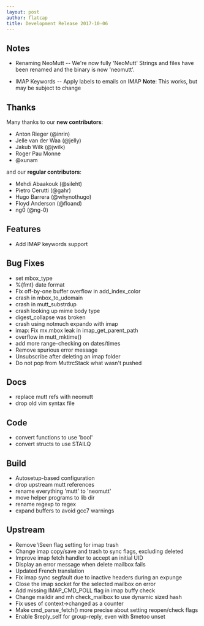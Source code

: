 ```yaml
---
layout: post
author: flatcap
title: Development Release 2017-10-06
---
```


## Notes

- Renaming NeoMutt -- We're now fully 'NeoMutt'
  Strings and files have been renamed and the binary is now 'neomutt'.

- IMAP Keywords -- Apply labels to emails on IMAP
  **Note**: This works, but may be subject to change

## Thanks

Many thanks to our **new contributors**:

- Anton Rieger (@inrin)
- Jelle van der Waa (@jelly)
- Jakub Wilk (@jwilk)
- Roger Pau Monne
- @xunam

and our **regular contributors**:

- Mehdi Abaakouk (@sileht)
- Pietro Cerutti (@gahr)
- Hugo Barrera (@whynothugo)
- Floyd Anderson (@floand)
- ng0 (@ng-0)

## Features

- Add IMAP keywords support

## Bug Fixes

- set mbox_type
- %{fmt} date format
- Fix off-by-one buffer overflow in add_index_color
- crash in mbox_to_udomain
- crash in mutt_substrdup
- crash looking up mime body type
- digest_collapse was broken
- crash using notmuch expando with imap
- imap: Fix mx.mbox leak in imap_get_parent_path
- overflow in mutt_mktime()
- add more range-checking on dates/times
- Remove spurious error message
- Unsubscribe after deleting an imap folder
- Do not pop from MuttrcStack what wasn't pushed

## Docs

- replace mutt refs with neomutt
- drop old vim syntax file

## Code

- convert functions to use 'bool'
- convert structs to use STAILQ

## Build

- Autosetup-based configuration
- drop upstream mutt references
- rename everything 'mutt' to 'neomutt'
- move helper programs to lib dir
- rename regexp to regex
- expand buffers to avoid gcc7 warnings

## Upstream

- Remove \Seen flag setting for imap trash
- Change imap copy/save and trash to sync flags, excluding deleted
- Improve imap fetch handler to accept an initial UID
- Display an error message when delete mailbox fails
- Updated French translation
- Fix imap sync segfault due to inactive headers during an expunge
- Close the imap socket for the selected mailbox on error
- Add missing IMAP_CMD_POLL flag in imap buffy check
- Change maildir and mh check_mailbox to use dynamic sized hash
- Fix uses of context->changed as a counter
- Make cmd_parse_fetch() more precise about setting reopen/check flags
- Enable $reply_self for group-reply, even with $metoo unset

